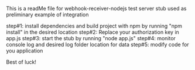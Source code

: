 This is a readMe file for webhook-receiver-nodejs test server stub used as preliminary example of integration 

step#1: install dependencies and build project with npm by running "npm install" in the desired location
step#2: Replace your authorization key in app.js
step#3: start the stub by running "node app.js"
step#4: monitor console log and desired log folder location for data
step#5: modify code for you application


Best of luck!